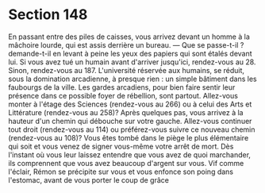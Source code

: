 # Section 148

En passant entre des piles de caisses, vous arrivez devant un
homme à la mâchoire lourde, qui est assis derrière un bureau.
— Que se passe-t-il ? demande-t-il en levant à peine les yeux des
papiers qui sont étalés devant lui. Si vous avez tué un humain
avant d'arriver jusqu'ici, rendez-vous au 28. Sinon, rendez-vous
au 187.
L'université réservée aux humains, se réduit, sous la domination
arcadienne, à presque rien : un simple bâtiment dans les
faubourgs de la ville. Les gardes arcadiens, pour bien faire sentir
leur présence dans ce possible foyer de rébellion, sont partout.
Allez-vous monter à l'étage des Sciences (rendez-vous au 266)
ou à celui des Arts et Littérature (rendez-vous au 258)?
Après quelques pas, vous arrivez à la hauteur d'un chemin qui
débouche sur votre gauche. Allez-vous continuer tout droit
(rendez-vous au 114) ou préférez-vous suivre ce nouveau chemin
(rendez-vous au 108)?
Vous êtes tombé dans le piège le plus élémentaire qui soit et vous
venez de signer vous-même votre arrêt de mort. Dès l'instant où
vous leur laissez entendre que vous avez de quoi marchander, ils
comprennent que vous avez beaucoup d'argent sur vous. Vif
comme l'éclair, Rémon se précipite sur vous et vous enfonce son
poing dans l'estomac, avant de vous porter le coup de grâce